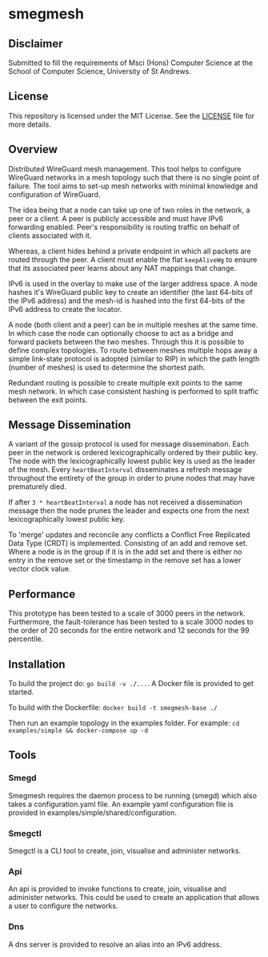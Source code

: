# smegmesh

## Disclaimer

Submitted to fill the requirements of Msci (Hons) Computer Science at the School of Computer Science, University of St Andrews.

## License

This repository is licensed under the MIT License. See the [LICENSE](./LICENSE) file for more details.

## Overview

Distributed WireGuard mesh management. This tool helps to configure WireGuard
networks in a mesh topology such that there is no single point of failure.
The tool aims to set-up mesh networks with minimal knowledge and
configuration of WireGuard.

The idea being that a node can take up one of two roles in the network, a
peer or a client. A peer is publicly accessible and must have IPv6 forwarding
enabled. Peer's responsibility is routing traffic on behalf of clients
associated with it.

Whereas, a client hides behind a private endpoint in which all packets are
routed through the peer. A client must enable the flat `keepAliveWg` to
ensure that its associated peer learns about any NAT mappings that change.

IPv6 is used in the overlay to make use of the larger address space.
A node hashes it's WireGuard public key to create an identifier
(the last 64-bits of the IPv6 address) and the mesh-id is hashed into
the first 64-bits of the IPv6 address to create the locator.

A node (both client and a peer) can be in multiple meshes at the same
time. In which case the node can optionally choose to act as a bridge
and forward packets between the two meshes. Through this it is possible
to define complex topologies. To route between meshes multiple hops away
a simple link-state protocol is adopted (similar to RIP) in which the
path length (number of meshes) is used to determine the shortest path.

Redundant routing is possible to create multiple exit points to the same
mesh network. In which case consistent hashing is performed to split traffic
between the exit points.

## Message Dissemination

A variant of the gossip protocol is used for message dissemination. Each peer
in the network is ordered lexicographically ordered by their public key.
The node with the lexicographically lowest public key is used as the leader
of the mesh. Every `heartBeatInterval` disseminates a refresh message
throughout the entirety of the group in order to prune nodes that may
have prematurely died.

If after `3 * heartBeatInterval` a node has not received a dissemination
message then the node prunes the leader and expects one from the next
lexicographically lowest public key.

To 'merge' updates and reconcile any conflicts a Conflict Free Replicated
Data Type (CRDT) is implemented. Consisting of an add and remove set.
Where a node is in the group if it is in the add set and there is either
no entry in the remove set or the timestamp in the remove set has a lower
vector clock value.

## Performance

This prototype has been tested to a scale of 3000 peers in the network.
Furthermore, the fault-tolerance has been tested to a scale 3000 nodes
to the order of 20 seconds for the entire network and 12 seconds
for the 99 percentile.

## Installation

To build the project do: `go build -v ./...`. A Docker file is provided
to get started.

To build with the Dockerfile:
`docker build -t smegmesh-base ./`

Then run an example topology in the examples folder. For example:
`cd examples/simple && docker-compose up -d`

## Tools

### Smegd
Smegmesh requires the daemon process to be running (smegd) which also takes
a configuration.yaml file. An example yaml configuration file is provided in
examples/simple/shared/configuration.

### Smegctl
Smegctl is a CLI tool to create, join, visualise and administer networks.

### Api
An api is provided to invoke functions to create, join, visualise and administer
networks. This could be used to create an application that allows a user
to configure the networks.

### Dns
A dns server is provided to resolve an alias into an IPv6 address.

